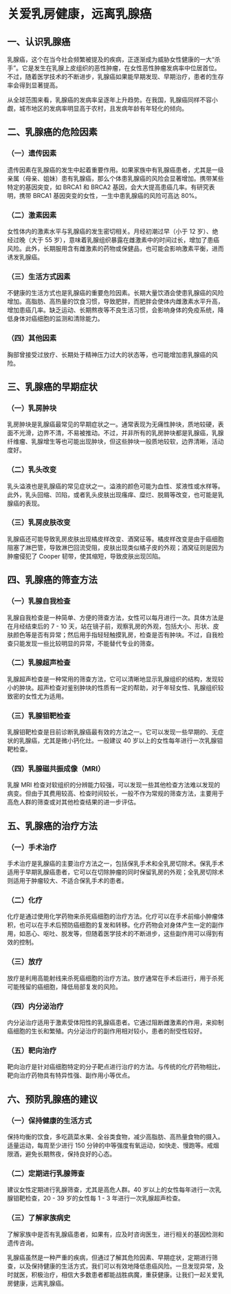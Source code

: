 # 关爱乳房健康，远离乳腺癌

## 一、认识乳腺癌
乳腺癌，这个在当今社会频繁被提及的疾病，正逐渐成为威胁女性健康的一大“杀手”。它是发生在乳腺上皮组织的恶性肿瘤，在女性恶性肿瘤发病率中位居首位。不过，随着医学技术的不断进步，乳腺癌如果能早期发现、早期治疗，患者的生存率会得到显著提高。

从全球范围来看，乳腺癌的发病率呈逐年上升趋势。在我国，乳腺癌同样不容小觑，城市地区的发病率明显高于农村，且发病年龄有年轻化的倾向。

## 二、乳腺癌的危险因素
### （一）遗传因素
遗传因素在乳腺癌的发生中起着重要作用。如果家族中有乳腺癌患者，尤其是一级亲属（母亲、姐妹）患有乳腺癌，那么个体患乳腺癌的风险会显著增加。携带某些特定的基因突变，如 BRCA1 和 BRCA2 基因，会大大提高患癌几率。有研究表明，携带 BRCA1 基因突变的女性，一生中患乳腺癌的风险可高达 80%。

### （二）激素因素
女性体内的激素水平与乳腺癌的发生密切相关。月经初潮过早（小于 12 岁）、绝经过晚（大于 55 岁），意味着乳腺组织暴露在雌激素中的时间过长，增加了患癌风险。此外，长期服用含有雌激素的药物或保健品，也可能会影响激素平衡，进而诱发乳腺癌。

### （三）生活方式因素
不健康的生活方式也是乳腺癌的重要危险因素。长期大量饮酒会使患乳腺癌的风险增加。高脂肪、高热量的饮食习惯，导致肥胖，而肥胖会使体内雌激素水平升高，增加患癌几率。缺乏运动、长期熬夜等不良生活习惯，会影响身体的免疫系统，降低身体对癌细胞的监测和清除能力。

### （四）其他因素
胸部曾接受过放疗、长期处于精神压力过大的状态等，也可能增加患乳腺癌的风险。

## 三、乳腺癌的早期症状
### （一）乳房肿块
乳房肿块是乳腺癌最常见的早期症状之一。通常表现为无痛性肿块，质地较硬，表面不光滑，边界不清，不易被推动。不过，并非所有的乳房肿块都是乳腺癌，乳腺纤维瘤、乳腺增生等也可能出现肿块，但这些肿块一般质地较软，边界清晰，活动度好。

### （二）乳头改变
乳头溢液也是乳腺癌的常见症状之一。溢液的颜色可能为血性、浆液性或水样等。此外，乳头回缩、凹陷，或者乳头皮肤出现瘙痒、糜烂、脱屑等改变，也可能是乳腺癌的表现。

### （三）乳房皮肤改变
乳腺癌还可能导致乳房皮肤出现橘皮样改变、酒窝征等。橘皮样改变是由于癌细胞阻塞了淋巴管，导致淋巴回流受阻，皮肤出现类似橘子皮的外观；酒窝征则是因为肿瘤侵犯了 Cooper 韧带，使其缩短，导致皮肤出现凹陷。

## 四、乳腺癌的筛查方法
### （一）乳腺自我检查
乳腺自我检查是一种简单、方便的筛查方法，女性可以每月进行一次。具体方法是在月经结束后的 7 - 10 天，站在镜子前，观察乳房的外观，包括大小、形状、皮肤颜色等是否有异常；然后用手指轻轻触摸乳房，检查是否有肿块。不过，自我检查只能发现一些比较明显的异常，不能替代专业的筛查。

### （二）乳腺超声检查
乳腺超声检查是一种常用的筛查方法，它可以清晰地显示乳腺组织的结构，发现较小的肿块。超声检查对鉴别肿块的性质有一定的帮助，对于年轻女性、乳腺组织较致密的女性尤为适用。

### （三）乳腺钼靶检查
乳腺钼靶检查是目前诊断乳腺癌最有效的方法之一。它可以发现一些早期的、无症状的乳腺癌，尤其是微小钙化灶。一般建议 40 岁以上的女性每年进行一次乳腺钼靶检查。

### （四）乳腺磁共振成像（MRI）
乳腺 MRI 检查对软组织的分辨能力较强，可以发现一些其他检查方法难以发现的病变。但由于其费用较高、检查时间较长，一般不作为常规的筛查方法，主要用于高危人群的筛查或对其他检查结果的进一步评估。

## 五、乳腺癌的治疗方法
### （一）手术治疗
手术治疗是乳腺癌的主要治疗方法之一，包括保乳手术和全乳房切除术。保乳手术适用于早期乳腺癌患者，它可以在切除肿瘤的同时保留乳房的外观；全乳房切除术则适用于肿瘤较大、不适合保乳手术的患者。

### （二）化疗
化疗是通过使用化学药物来杀死癌细胞的治疗方法。化疗可以在手术前缩小肿瘤体积，也可以在手术后预防癌细胞的复发和转移。化疗药物会对身体产生一定的副作用，如恶心、呕吐、脱发等，但随着医学技术的不断进步，这些副作用可以得到有效的控制。

### （三）放疗
放疗是利用高能射线来杀死癌细胞的治疗方法。放疗通常在手术后进行，用于杀死可能残留的癌细胞，降低局部复发的风险。

### （四）内分泌治疗
内分泌治疗适用于激素受体阳性的乳腺癌患者。它通过阻断雌激素的作用，来抑制癌细胞的生长和繁殖。内分泌治疗的副作用相对较小，患者的耐受性较好。

### （五）靶向治疗
靶向治疗是针对癌细胞特定的分子靶点进行治疗的方法。与传统的化疗药物相比，靶向治疗药物具有特异性强、副作用小等优点。

## 六、预防乳腺癌的建议
### （一）保持健康的生活方式
保持均衡的饮食，多吃蔬菜水果、全谷类食物，减少高脂肪、高热量食物的摄入。适量运动，每周至少进行 150 分钟的中等强度有氧运动，如快走、慢跑等。戒烟限酒，避免长期熬夜，保持良好的心态。

### （二）定期进行乳腺筛查
建议女性定期进行乳腺筛查，尤其是高危人群。40 岁以上的女性每年进行一次乳腺钼靶检查，20 - 39 岁的女性每 1 - 3 年进行一次乳腺超声检查。

### （三）了解家族病史
了解家族中是否有乳腺癌患者，如果有，应及时咨询医生，进行相关的基因检测和遗传咨询。

乳腺癌虽然是一种严重的疾病，但通过了解其危险因素、早期症状，定期进行筛查，以及保持健康的生活方式，我们可以有效地降低患癌风险。一旦发现异常，及时就医，积极治疗，相信大多数患者都能战胜病魔，重获健康。让我们一起关爱乳房健康，远离乳腺癌。 